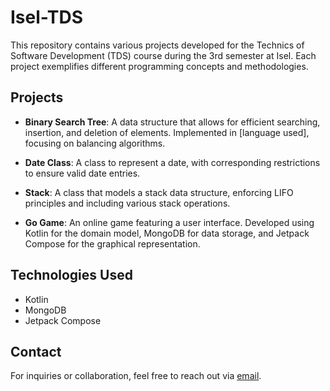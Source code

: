 # Isel-TDS
This repository contains various projects developed for the Technics of Software Development (TDS) course during the 3rd semester at Isel. Each project exemplifies different programming concepts and methodologies.

## Projects

- **Binary Search Tree**: 
  A data structure that allows for efficient searching, insertion, and deletion of elements. Implemented in [language used], focusing on balancing algorithms.

- **Date Class**: 
  A class to represent a date, with corresponding restrictions to ensure valid date entries.

- **Stack**: 
  A class that models a stack data structure, enforcing LIFO principles and including various stack operations.

- **Go Game**: 
  An online game featuring a user interface. Developed using Kotlin for the domain model, MongoDB for data storage, and Jetpack Compose for the graphical representation.

## Technologies Used
- Kotlin
- MongoDB
- Jetpack Compose

## Contact
For inquiries or collaboration, feel free to reach out via [email](arthurcnoliveira@gmail.com).
